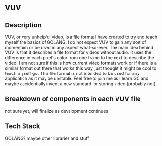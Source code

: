 # vuv

## Description
VUV, or very unhelpful video, is a file format I have created to try and teach myself the basics of GOLANG. I do not expect VUV to gain any sort of momentum or be used in any aspect what-so-ever. The main idea behind VUV is that it describes a file format for videos without audio. It uses the difference in each pixel's color from one frame to the next to describe the video. I am not sure if this is how current video formats work or if there is a similar format out there that works this way, just thought it might be cool to teach myself go. This file format is not intended to be used for any application as it may be unstable. Feel free to join me as I learn GO and maybe accidentially invent a new standard for storing video (probably not).

## Breakdown of components in each VUV file
not sure yet, will finalize as development continues

## Tech Stack
GOLANG? maybe other libraries and stuff